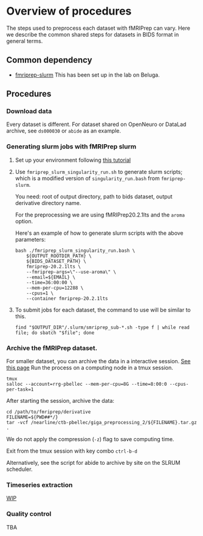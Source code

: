 # Overview of procedures

The steps used to preprocess each dataset with fMRIPrep can vary. 
Here we describe the common shared steps for datasets in BIDS format in general terms.

## Common dependency

- [fmriprep-slurm](https://simexp-documentation.readthedocs.io/en/latest/giga_preprocessing/preprocessing.html)
  This has been set up in the lab on Beluga.

## Procedures

### Download data

Every dataset is different. For dataset shared on OpenNeuro or DataLad archive, see `ds000030` or `abide` as an example.

### Generating slurm jobs with fMRIPrep slurm

1. Set up your environment following [this tutorial](https://simexp-documentation.readthedocs.io/en/latest/giga_preprocessing/preprocessing.html)

2. Use `fmriprep_slurm_singularity_run.sh` to generate slurm scripts; which is a modified version of `singularity_run.bash` from `fmriprep-slurm`.

    You need: root of output directory, path to bids dataset, output derivative directory name.

    For the preprocessing we are using fMRIPrep20.2.1lts and the `aroma` option.

    Here's an example of how to generate slurm scripts with the above parameters:

    ``` 
    bash ./fmriprep_slurm_singularity_run.bash \
        ${OUTPUT_ROOTDIR_PATH} \
        ${BIDS_DATASET_PATH} \
        fmriprep-20.2.1lts \
        --fmriprep-args=\"--use-aroma\" \
        --email=${EMAIL} \
        --time=36:00:00 \
        --mem-per-cpu=12288 \
        --cpus=1 \
        --container fmriprep-20.2.1lts
    ```

3. To submit jobs for each dataset, the command to use will be similar to this.

    ```
    find "$OUTPUT_DIR"/.slurm/smriprep_sub-*.sh -type f | while read file; do sbatch "$file"; done
    ```

### Archive the fMRIPrep dataset. 

For smaller dataset, you can archive the data in a interactive session.
[See this page](https://simexp-documentation.readthedocs.io/en/latest/alliance_canada/tape.html)
Run the process on a computing node in a tmux session.
```
tmux
salloc --account=rrg-pbellec --mem-per-cpu=8G --time=8:00:0 --cpus-per-task=1
```
After starting the session, archive the data:
```
cd /path/to/fmriprep/derivative
FILENAME=${PWD##*/} 
tar -vcf /nearline/ctb-pbellec/giga_preprocessing_2/${FILENAME}.tar.gz .
```
We do not apply the compression (`-z`) flag to save computing time. 

Exit from the tmux session with key combo `ctrl-b-d`

Alternatively, see the script for abide to archive by site on the SLRUM scheduler.
    
### Timeseries extraction 

[WIP](https://github.com/SIMEXP/giga_connectome)

### Quality control

TBA
